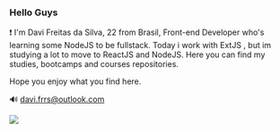 ### Hello Guys

<!--
**freitasDavi/freitasDavi** is a ✨ _special_ ✨ repository because its `README.md` (this file) appears on your GitHub profile. -->
     
❗️    I'm Davi Freitas da Silva, 22 from Brasil, Front-end Developer who's learning some NodeJS to be fullstack. Today i work with ExtJS , but im studying a lot to move to ReactJS and NodeJS.
   Here you can find my studies, bootcamps and courses repositories. 

Hope you enjoy what you find here.


🔊 davi.frrs@outlook.com

![](https://komarev.com/ghpvc/?username=freitasDavi)
